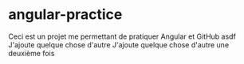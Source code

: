 # angular-practice
Ceci est un projet me permettant de pratiquer Angular et GitHub
asdf
J'ajoute quelque chose d'autre
J'ajoute quelque chose d'autre une deuxième fois